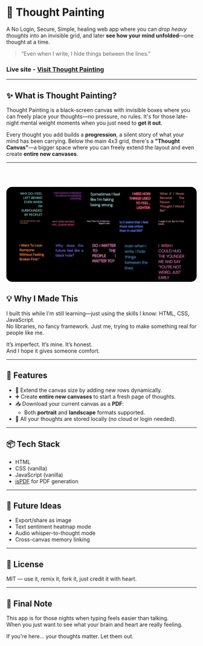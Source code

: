 # 🖤 Thought Painting

A No Login, Secure, Simple, healing web app where you can *drop heavy thoughts* into an invisible grid, and later **see how your mind unfolded**—one thought at a time.

> “Even when I write, I hide things between the lines.”

### Live site - [Visit Thought Painting](https://thoughtpainting.netlify.app/)
---

## ✨ What is Thought Painting?

Thought Painting is a black-screen canvas with invisible boxes where you can freely place your thoughts—no pressure, no rules. It's for those late-night mental weight moments when you just need to **get it out**.

Every thought you add builds a **progression**, a silent story of what your mind has been carrying. Below the main 4x3 grid, there's a **"Thought Canvas"**—a bigger space where you can freely extend the layout and even create **entire new canvases**.

---

<img src="image.png" alt="Thought canvas Example image" style="max-width: 100%; height: auto; object-fit: contain; margin-top: 50px; border-radius: 15px;">

## 💡 Why I Made This

I built this while I'm still learning—just using the skills I know: HTML, CSS, JavaScript.  
No libraries, no fancy framework. Just me, trying to make something real for people like me.

It’s imperfect. It’s mine. It’s honest.  
And I hope it gives someone comfort.

---

## 🔧 Features

- 🎨 Extend the canvas size by adding new rows dynamically.
- ➕ Create **entire new canvases** to start a fresh page of thoughts.
- 📥 Download your current canvas as a **PDF**:
  - Both **portrait** and **landscape** formats supported.
- 💾 All your thoughts are stored locally (no cloud or login needed).

---

## 📦 Tech Stack

- HTML
- CSS (vanilla)
- JavaScript (vanilla)
- [jsPDF](https://github.com/parallax/jsPDF) for PDF generation

---

## 🚀 Future Ideas

- Export/share as image  
- Text sentiment heatmap mode  
- Audio whisper-to-thought mode  
- Cross-canvas memory linking  

---

## 📜 License

MIT — use it, remix it, fork it, just credit it with heart.

---

## 🤍 Final Note

This app is for those nights when typing feels easier than talking.  
When you just want to see what your brain and heart are really feeling.

If you're here... your thoughts matter. Let them out.

